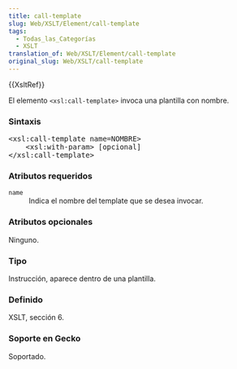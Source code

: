 ```yaml
---
title: call-template
slug: Web/XSLT/Element/call-template
tags:
  - Todas_las_Categorías
  - XSLT
translation_of: Web/XSLT/Element/call-template
original_slug: Web/XSLT/call-template
---
```

<p>{{XsltRef}}</p>

<p>El elemento <code>&lt;xsl:call-template&gt;</code> invoca una plantilla con nombre.</p>

<h3 id="Sintaxis" name="Sintaxis">Sintaxis</h3>

<pre>&lt;xsl:call-template name=NOMBRE&gt;
	&lt;xsl:with-param&gt; [opcional]
&lt;/xsl:call-template&gt;</pre>

<h3 id="Atributos_requeridos" name="Atributos_requeridos">Atributos requeridos</h3>

<dl>
 <dt><code>name</code></dt>
 <dd>Indica el nombre del template que se desea invocar.</dd>
</dl>

<h3 id="Atributos_opcionales" name="Atributos_opcionales">Atributos opcionales</h3>

<p>Ninguno.</p>

<h3 id="Tipo" name="Tipo">Tipo</h3>

<p>Instrucción, aparece dentro de una plantilla.</p>

<h3 id="Definido" name="Definido">Definido</h3>

<p>XSLT, sección 6.</p>

<h3 id="Soporte_en_Gecko" name="Soporte_en_Gecko">Soporte en Gecko</h3>

<p>Soportado.</p>
